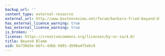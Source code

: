 ```yaml
---
backup_url: ''
content_type: external-resource
external_url: http://www.bostonreview.net/forum/barbara-fried-beyond-blame-moral-responsibility-philosophy-law
has_external_licence_warning: true
has_external_license_warning: true
is_broken: ''
license: https://creativecommons.org/licenses/by-nc-sa/4.0/
title: Beyond Blame
uid: be730d3e-bbfc-4dbb-9d01-d590a4f5ebc9
---
```

